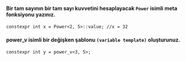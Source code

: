 #### Bir tam sayının bir tam sayı kuvvetini hesaplayacak `Power` isimli meta fonksiyonu yazınız. 

`constexpr int x = Power<2, 5>::value; //x = 32`

#### power_v isimli bir değişken şablonu `(variable template)` oluşturunuz.

`constexpr int y = power_v<3, 5>;`

